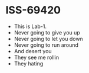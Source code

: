 # ISS-69420

* This is Lab-1.
* Never going to give you up
* Never going to let you down
* Never going to run around
* And desert you
* They see me rollin
* They hating

